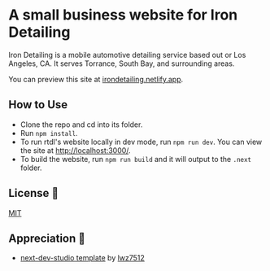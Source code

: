 # A small business website for Iron Detailing
Iron Detailing is a mobile automotive detailing service based out or Los Angeles, CA. It serves Torrance, South Bay, and surrounding areas.
  
You can preview this site at [irondetailing.netlify.app](https://irondetailing.netlify.app/).


## How to Use
  * Clone the repo and cd into its folder.
  * Run `npm install`.
  * To run rtdl's website locally in dev mode, run `npm run dev`. You can 
    view the site at [http://localhost:3000/](http://localhost:3000/).
  * To build the website, run `npm run build` and it will output to the `.next` folder.


## License 🤝
[MIT](./LICENSE)


## Appreciation 🙏
  * [next-dev-studio template](https://github.com/lwz7512/next-dev-studio) by [lwz7512](https://github.com/lwz7512)